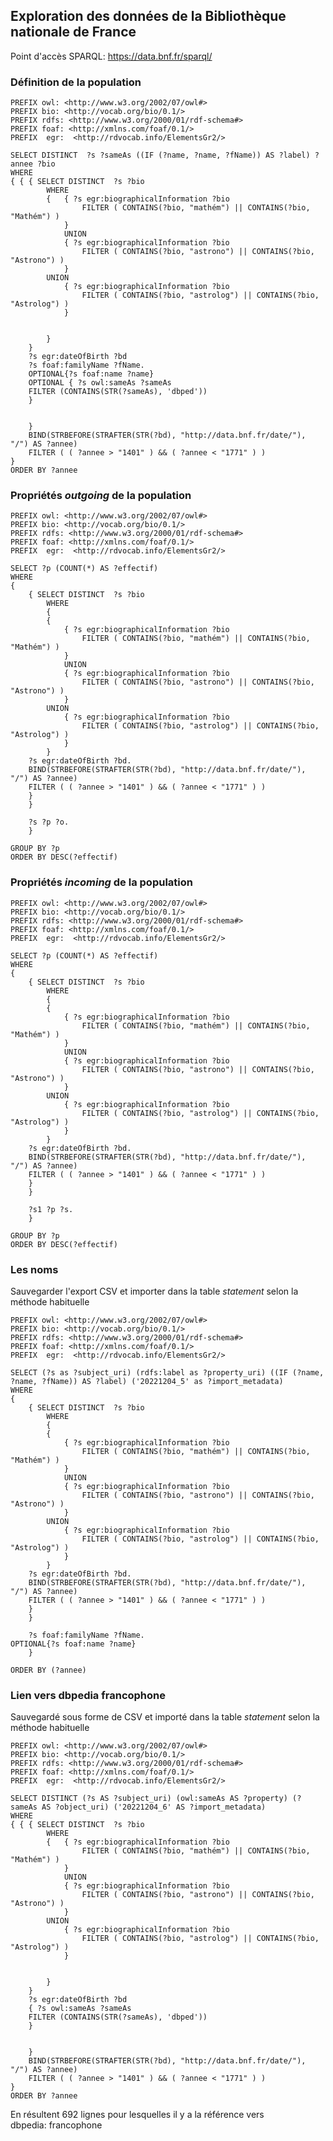 
## Exploration des données de la Bibliothèque nationale de France

Point d'accès SPARQL: https://data.bnf.fr/sparql/

### Définition de la population

    PREFIX owl: <http://www.w3.org/2002/07/owl#>
    PREFIX bio: <http://vocab.org/bio/0.1/>
    PREFIX rdfs: <http://www.w3.org/2000/01/rdf-schema#>
    PREFIX foaf: <http://xmlns.com/foaf/0.1/>
    PREFIX  egr:  <http://rdvocab.info/ElementsGr2/>
    
    SELECT DISTINCT  ?s ?sameAs ((IF (?name, ?name, ?fName)) AS ?label) ?annee ?bio
    WHERE
    { { { SELECT DISTINCT  ?s ?bio
            WHERE
            {   { ?s egr:biographicalInformation ?bio
                    FILTER ( CONTAINS(?bio, "mathém") || CONTAINS(?bio, "Mathém") )
                }
                UNION
                { ?s egr:biographicalInformation ?bio
                    FILTER ( CONTAINS(?bio, "astrono") || CONTAINS(?bio, "Astrono") )
                }
            UNION
                { ?s egr:biographicalInformation ?bio
                    FILTER ( CONTAINS(?bio, "astrolog") || CONTAINS(?bio, "Astrolog") )
                }

        
            }
        }
        ?s egr:dateOfBirth ?bd
        ?s foaf:familyName ?fName.
        OPTIONAL{?s foaf:name ?name}
        OPTIONAL { ?s owl:sameAs ?sameAs
        FILTER (CONTAINS(STR(?sameAs), 'dbped'))
        }
        
        
        }
        BIND(STRBEFORE(STRAFTER(STR(?bd), "http://data.bnf.fr/date/"), "/") AS ?annee)
        FILTER ( ( ?annee > "1401" ) && ( ?annee < "1771" ) )
    }
    ORDER BY ?annee

### Propriétés _outgoing_ de la population

    PREFIX owl: <http://www.w3.org/2002/07/owl#>
    PREFIX bio: <http://vocab.org/bio/0.1/>
    PREFIX rdfs: <http://www.w3.org/2000/01/rdf-schema#>
    PREFIX foaf: <http://xmlns.com/foaf/0.1/>
    PREFIX  egr:  <http://rdvocab.info/ElementsGr2/>

    SELECT ?p (COUNT(*) AS ?effectif)
    WHERE
    {  
        { SELECT DISTINCT  ?s ?bio
            WHERE
            {   
            {
                { ?s egr:biographicalInformation ?bio
                    FILTER ( CONTAINS(?bio, "mathém") || CONTAINS(?bio, "Mathém") )
                }
                UNION
                { ?s egr:biographicalInformation ?bio
                    FILTER ( CONTAINS(?bio, "astrono") || CONTAINS(?bio, "Astrono") )
                }
            UNION
                { ?s egr:biographicalInformation ?bio
                    FILTER ( CONTAINS(?bio, "astrolog") || CONTAINS(?bio, "Astrolog") )
                }
            }
        ?s egr:dateOfBirth ?bd.
        BIND(STRBEFORE(STRAFTER(STR(?bd), "http://data.bnf.fr/date/"), "/") AS ?annee)
        FILTER ( ( ?annee > "1401" ) && ( ?annee < "1771" ) )
        }
        }
        
        ?s ?p ?o.
        }
        
    GROUP BY ?p
    ORDER BY DESC(?effectif)


### Propriétés _incoming_ de la population

    PREFIX owl: <http://www.w3.org/2002/07/owl#>
    PREFIX bio: <http://vocab.org/bio/0.1/>
    PREFIX rdfs: <http://www.w3.org/2000/01/rdf-schema#>
    PREFIX foaf: <http://xmlns.com/foaf/0.1/>
    PREFIX  egr:  <http://rdvocab.info/ElementsGr2/>

    SELECT ?p (COUNT(*) AS ?effectif)
    WHERE
    {  
        { SELECT DISTINCT  ?s ?bio
            WHERE
            {   
            {
                { ?s egr:biographicalInformation ?bio
                    FILTER ( CONTAINS(?bio, "mathém") || CONTAINS(?bio, "Mathém") )
                }
                UNION
                { ?s egr:biographicalInformation ?bio
                    FILTER ( CONTAINS(?bio, "astrono") || CONTAINS(?bio, "Astrono") )
                }
            UNION
                { ?s egr:biographicalInformation ?bio
                    FILTER ( CONTAINS(?bio, "astrolog") || CONTAINS(?bio, "Astrolog") )
                }
            }
        ?s egr:dateOfBirth ?bd.
        BIND(STRBEFORE(STRAFTER(STR(?bd), "http://data.bnf.fr/date/"), "/") AS ?annee)
        FILTER ( ( ?annee > "1401" ) && ( ?annee < "1771" ) )
        }
        }
        
        ?s1 ?p ?s.
        }
        
    GROUP BY ?p
    ORDER BY DESC(?effectif)


###  Les noms

Sauvegarder l'export CSV et importer dans la table _statement_ selon la méthode habituelle

    PREFIX owl: <http://www.w3.org/2002/07/owl#>
    PREFIX bio: <http://vocab.org/bio/0.1/>
    PREFIX rdfs: <http://www.w3.org/2000/01/rdf-schema#>
    PREFIX foaf: <http://xmlns.com/foaf/0.1/>
    PREFIX  egr:  <http://rdvocab.info/ElementsGr2/>

    SELECT (?s as ?subject_uri) (rdfs:label as ?property_uri) ((IF (?name, ?name, ?fName)) AS ?label) ('20221204_5' as ?import_metadata)
    WHERE
    {  
        { SELECT DISTINCT  ?s ?bio
            WHERE
            {   
            {
                { ?s egr:biographicalInformation ?bio
                    FILTER ( CONTAINS(?bio, "mathém") || CONTAINS(?bio, "Mathém") )
                }
                UNION
                { ?s egr:biographicalInformation ?bio
                    FILTER ( CONTAINS(?bio, "astrono") || CONTAINS(?bio, "Astrono") )
                }
            UNION
                { ?s egr:biographicalInformation ?bio
                    FILTER ( CONTAINS(?bio, "astrolog") || CONTAINS(?bio, "Astrolog") )
                }
            }
        ?s egr:dateOfBirth ?bd.
        BIND(STRBEFORE(STRAFTER(STR(?bd), "http://data.bnf.fr/date/"), "/") AS ?annee)
        FILTER ( ( ?annee > "1401" ) && ( ?annee < "1771" ) )
        }
        }
        
        ?s foaf:familyName ?fName.
    OPTIONAL{?s foaf:name ?name}
        }
        
    ORDER BY (?annee)


### Lien vers dbpedia francophone

Sauvegardé sous forme de CSV et importé dans la table _statement_ selon la méthode habituelle

    PREFIX owl: <http://www.w3.org/2002/07/owl#>
    PREFIX bio: <http://vocab.org/bio/0.1/>
    PREFIX rdfs: <http://www.w3.org/2000/01/rdf-schema#>
    PREFIX foaf: <http://xmlns.com/foaf/0.1/>
    PREFIX  egr:  <http://rdvocab.info/ElementsGr2/>

    SELECT DISTINCT (?s AS ?subject_uri) (owl:sameAs AS ?property) (?sameAs AS ?object_uri) ('20221204_6' AS ?import_metadata)
    WHERE
    { { { SELECT DISTINCT  ?s ?bio
            WHERE
            {   { ?s egr:biographicalInformation ?bio
                    FILTER ( CONTAINS(?bio, "mathém") || CONTAINS(?bio, "Mathém") )
                }
                UNION
                { ?s egr:biographicalInformation ?bio
                    FILTER ( CONTAINS(?bio, "astrono") || CONTAINS(?bio, "Astrono") )
                }
            UNION
                { ?s egr:biographicalInformation ?bio
                    FILTER ( CONTAINS(?bio, "astrolog") || CONTAINS(?bio, "Astrolog") )
                }

        
            }
        }
        ?s egr:dateOfBirth ?bd
        { ?s owl:sameAs ?sameAs
        FILTER (CONTAINS(STR(?sameAs), 'dbped'))
        }
        
        
        }
        BIND(STRBEFORE(STRAFTER(STR(?bd), "http://data.bnf.fr/date/"), "/") AS ?annee)
        FILTER ( ( ?annee > "1401" ) && ( ?annee < "1771" ) )
    }
    ORDER BY ?annee

En résultent 692 lignes pour lesquelles il y a la référence vers dbpedia: francophone